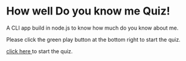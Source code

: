 #  How well Do you know me Quiz! 

A CLI app build in node.js to know how much do you know about me.

Please click the green play button at the bottom right to start the quiz.

<!-- <a href="https://replit.com/@BharatDua/How-Well-Do-You-Know-me?embed=1&output=1#index.js" target="_blank">click here </a>  to start the Quiz. -->
<a href = "https://replit.com/@BharatDua/How-Well-Do-You-Know-me?embed=1&output=1#index.js" target = "_blank"> click here </a> to start the quiz.
